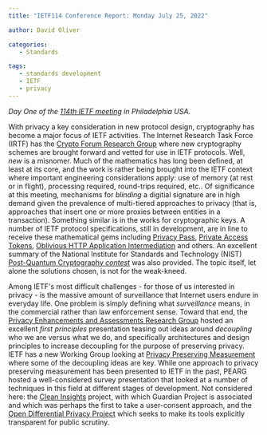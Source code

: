 ```yaml
---
title: "IETF114 Conference Report: Monday July 25, 2022"

author: David Oliver

categories:
   - Standards

tags:
   - standards development
   - IETF
   - privacy
---
```


*Day One of the [114th IETF meeting](https://www.ietf.org/how/meetings/114/) in Philadelphia USA.*

With privacy a key consideration in new protocol design, cryptography has become a major focus of IETF activities.  The Internet Research Task Force (IRTF) has the [Crypto Forum Research Group](https://irtf.org/cfrg) where new cryptography schemes are brought forward and vetted for use in IETF protocols.  Well, *new* is a misnomer. Much of the mathematics has long been defined, at least at its core, and the work is rather being brought into the IETF context where important engineering considerations apply: use of memory (at rest or in flight), processing required, round-trips required, etc.. Of significance at this meeting, mechanisms for *blinding* a digitial signature are in high demand given the prevalence of multi-tiered approaches to privacy (that is, approaches that insert one or more proxies between entities in a transaction).  Something similar is in the works for cryptographic keys. A number of IETF protocol specifications, still in development, are in line to receive these mathematical gems including [Privacy Pass](https://datatracker.ietf.org/group/privacypass/about/), [Private Access Tokens](https://datatracker.ietf.org/doc/draft-private-access-tokens/), [Oblivious HTTP Application Intermediation](https://datatracker.ietf.org/wg/ohai/charter/) and others.  An excellent summary of the National Institute for Standards and Technology (NIST) [Post-Quantum Cryptography *contest*](https://csrc.nist.gov/publications/detail/nistir/8413/final) was also provided. The topic itself, let alone the solutions chosen, is not for the weak-kneed.

Among IETF's most difficult challenges - for those of us interested in privacy - is the massive amount of surveillance that Internet users endure in everyday life.  One problem is simply defining what *surveillance* means, in the commercial rather than law enforcement sense. Toward that end, the [Privacy Enhancements and Assessments Research Group](https://datatracker.ietf.org/rg/pearg/about/) hosted an excellent *first principles* presentation teasing out ideas around *decoupling* who we are versus what we do, and specifically architectures and design principles to increase decoupling for the purpose of preserving privacy. IETF has a new Working Group looking at [Privacy Preserving Measurement](https://datatracker.ietf.org/wg/ppm/about/) where some of the decoupling ideas are key.  While one approach to privacy preserving measurement has been presented to IETF in the past, PEARG hosted a well-considered survey presentation that looked at a number of techniques in this field at different stages of development. Not considered here: the [Clean Insights](https://cleaninsights.org) project, with which Guardian Project is associated and which was perhaps the first to take a user-consent approach, and the [Open Differential Privacy Project](https://opendp.org) which seeks to make its tools explicitly transparent for public scrutiny. 
